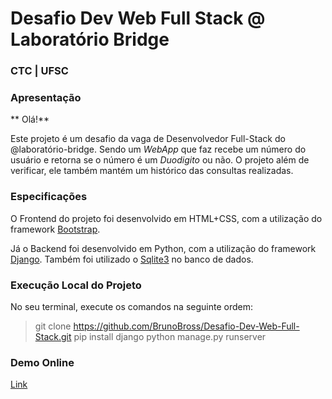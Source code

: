 # Desafio Dev Web Full Stack @ Laboratório Bridge
### CTC | UFSC

### Apresentação

** Olá!**

Este projeto é um desafio da vaga de Desenvolvedor Full-Stack do @laboratório-bridge. Sendo um *WebApp* que faz recebe um número do usuário e retorna se o número é um *Duodigito* ou não. O projeto além de verificar, ele também mantém um histórico das consultas realizadas.

### Especificações

O Frontend do projeto foi desenvolvido em HTML+CSS, com a utilização do framework [Bootstrap](https://getbootstrap.com/docs/4.0/getting-started/introduction/).

Já o Backend foi desenvolvido em Python, com a utilização do framework [Django](https://www.djangoproject.com/start/overview/). Também foi utilizado o [Sqlite3](https://www.sqlite.org/about.html) no banco de dados.

### Execução Local do Projeto

No seu terminal, execute os comandos na seguinte ordem:
> git clone https://github.com/BrunoBross/Desafio-Dev-Web-Full-Stack.git
> pip install django
> python manage.py runserver

### Demo Online

[Link](...)
